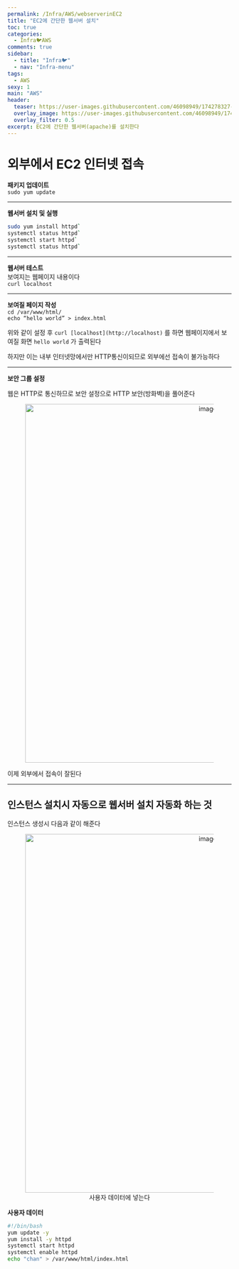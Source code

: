 ```yaml
---
permalink: /Infra/AWS/webserverinEC2
title: "EC2에 간단한 웹서버 설치"
toc: true
categories:
  - Infra🐦AWS
comments: true
sidebar:
  - title: "Infra🐦"
  - nav: "Infra-menu"
tags:
  - AWS
sexy: 1
main: "AWS"
header:
  teaser: https://user-images.githubusercontent.com/46098949/174278327-9700769b-de3a-41ab-9a63-3faf41908951.png
  overlay_image: https://user-images.githubusercontent.com/46098949/174278327-9700769b-de3a-41ab-9a63-3faf41908951.png
  overlay_filter: 0.5
excerpt: EC2에 간단한 웹서버(apache)를 설치한다
---
```


# 외부에서 EC2 인터넷 접속

**패키지 업데이트**  
`sudo yum update`

---

**웹서버 설치 및 실행**  
```sh
sudo yum install httpd`
systemctl status httpd`
systemctl start httpd`
systemctl status httpd`
```

---

**웹서버 테스트**  
보여지는 웹페이지 내용이다  
`curl localhost`  

---

**보여질 페이지 작성**  
`cd /var/www/html/`  
`echo “hello world” > index.html`  

위와 같이 설정 후 `curl [localhost](http://localhost)` 를 하면 웹페이지에서 보여질 화면 `hello world` 가 출력된다

하지만 이는 내부 인터넷망에서만 HTTP통신이되므로 외부에선 접속이 불가능하다

---

**보안 그룹 설정**

웹은 HTTP로 통신하므로 보안 설정으로 HTTP 보안(방화벽)을 풀어준다

<figure align="center">
<img width="805" alt="image" src='https://user-images.githubusercontent.com/46098949/175259084-133ba3cc-71cb-43f8-a2fd-0b54b2ddfdb2.png'>
<figcaption align="center"></figcaption>
</figure>


이제 외부에서 접속이 잘된다

---

## 인스턴스 설치시 자동으로 웹서버 설치 자동화 하는 것

인스턴스 생성시 다음과 같이 해준다

<figure align="center">
<img width="805" alt="image" src='https://user-images.githubusercontent.com/46098949/175258749-94f51e24-7437-4f2f-83aa-dbc13cec1efb.png'>
<figcaption align="center">사용자 데이터에 넣는다</figcaption>
</figure>

**사용자 데이터**
```sh
#!/bin/bash
yum update -y
yum install -y httpd
systemctl start httpd
systemctl enable httpd
echo "chan" > /var/www/html/index.html
```